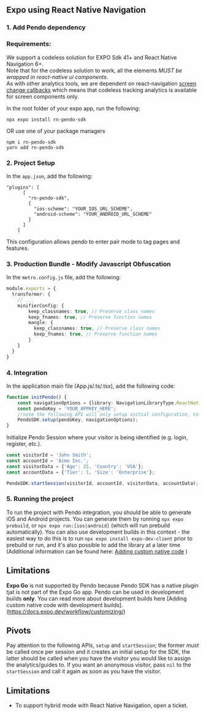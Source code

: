 ## Expo using React Native Navigation

### 1. Add Pendo dependency
### Requirements: 
We support a codeless solution for EXPO Sdk 41+ and React Native Navigation 6+.<br>
Note that for the codeless solution to work, all the elements *MUST be wrapped in react-native ui components*.<br>
As with other analytics tools, we are dependent on react-navigation [screen change callbacks](https://reactnavigation.org/docs/screen-tracking/)
which means that codeless tracking analytics is available for screen components only.

In the root folder of your expo app, run the following:

```
npx expo install rn-pendo-sdk
```
OR use one of your package managers 
```
npm i rn-pendo-sdk  
yarn add rn-pendo-sdk
```
### 2. Project Setup
In the `app.json`, add the following:
```
"plugins": [
      [
        "rn-pendo-sdk",
        {
          "ios-scheme": "YOUR_IOS_URL_SCHEME",
          "android-scheme": "YOUR_ANDROID_URL_SCHEME"
        }
      ]
    ]
```
This configuration allows pendo to enter pair mode to tag pages and features. 

### 3. Production Bundle - Modify Javascript Obfuscation
In the `metro.config.js` file, add the following:
```typescript
module.exports = {
  transformer: {
    // ...
    minifierConfig: {
        keep_classnames: true, // Preserve class names
        keep_fnames: true, // Preserve function names
        mangle: {
          keep_classnames: true, // Preserve class names
          keep_fnames: true, // Preserve function names
        }
    }
  }
}
```
### 4. Integration
In the application main file (App.js/.ts/.tsx), add the following code:
```typescript
function initPendo() {
    const navigationOptions = {library: NavigationLibraryType.ReactNativeNavigation, navigation: Navigation};
    const pendoKey = 'YOUR_APPKEY_HERE';
    //note the following API will only setup initial configuration, to start collect analytics use start session
    PendoSDK.setup(pendoKey, navigationOptions);
}
```
Initialize Pendo Session where your visitor is being identified (e.g. login, register, etc.).
```typescript
const visitorId = 'John Smith';
const accountId = 'Acme Inc.';
const visitorData = {'Age': 25, 'Country': 'USA'};
const accountData = {'Tier': 1, 'Size': 'Enterprise'};

PendoSDK.startSession(visitorId, accountId, visitorData, accountData);
```

### 5. Running the project
To run the project with Pendo integration, you should be able to generate iOS and Android projects.
You can generate them by running `npx expo prebuild`, or `npx expo run:[ios|android]` (which will run prebuild automatically). You can also use development builds in this context - the easiest way to do this is to run `npx expo install expo-dev-client` prior to prebuild or run, and it's also possible to add the library at a later time (Additional information can be found here: [Adding custom native code](https://docs.expo.dev/workflow/customizing/#generate-native-projects-with-prebuild) )

## Limitations 
**Expo Go** is not supported by Pendo because Pendo SDK has a native plugin tjat is not part of the Expo Go app.
Pendo can be used in development builds **only**. 
You can read more about development builds here [Adding custom native code with development builds].(https://docs.expo.dev/workflow/customizing/)

## Pivots
Pay attention to the following APIs, ``` setup ``` and ```startSession```; the former *must* be called once per session and it creates an initial setup for the SDK, the latter should be called when you have the visitor you would like to assign the analytics/guides to. If you want an anonymous visitor, pass ```nil``` to the ```startSession``` and call it again as soon as you have the visitor.  

## Limitations
* To support hybrid mode with React Native Navigation, open a ticket.
